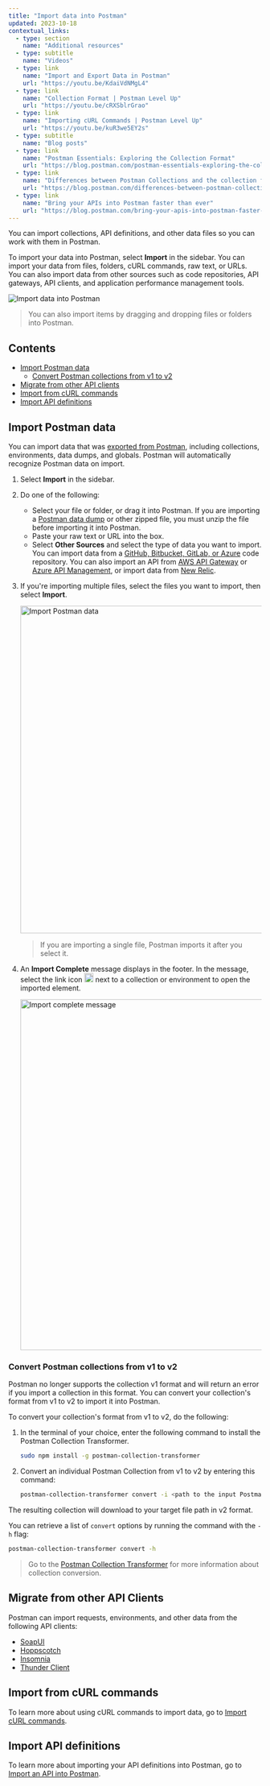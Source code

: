 ```yaml
---
title: "Import data into Postman"
updated: 2023-10-18
contextual_links:
  - type: section
    name: "Additional resources"
  - type: subtitle
    name: "Videos"
  - type: link
    name: "Import and Export Data in Postman"
    url: "https://youtu.be/KdaiVdNMgL4"
  - type: link
    name: "Collection Format | Postman Level Up"
    url: "https://youtu.be/cRXSblrGrao"
  - type: link
    name: "Importing cURL Commands | Postman Level Up"
    url: "https://youtu.be/kuR3we5EY2s"
  - type: subtitle
    name: "Blog posts"
  - type: link
    name: "Postman Essentials: Exploring the Collection Format"
    url: "https://blog.postman.com/postman-essentials-exploring-the-collection-format/"
  - type: link
    name: "Differences between Postman Collections and the collection format"
    url: "https://blog.postman.com/differences-between-postman-collections-and-collection-format/"
  - type: link
    name: "Bring your APIs into Postman faster than ever"
    url: "https://blog.postman.com/bring-your-apis-into-postman-faster-than-ever/"
---
```


You can import collections, API definitions, and other data files so you can work with them in Postman.

To import your data into Postman, select **Import** in the sidebar. You can import your data from files, folders, cURL commands, raw text, or URLs. You can also import data from other sources such as code repositories, API gateways, API clients, and application performance management tools.

![Import data into Postman](https://assets.postman.com/postman-docs/v10/import-export-import-ui-v10-20.jpg)

> You can also import items by dragging and dropping files or folders into Postman.

## Contents

* [Import Postman data](#import-postman-data)
    * [Convert Postman collections from v1 to v2](#convert-postman-collections-from-v1-to-v2)
* [Migrate from other API clients](#migrate-from-other-api-clients)
* [Import from cURL commands](#import-from-curl-commands)
* [Import API definitions](#import-api-definitions)

## Import Postman data

You can import data that was [exported from Postman](/docs/getting-started/importing-and-exporting/exporting-data/), including collections, environments, data dumps, and globals. Postman will automatically recognize Postman data on import.

1. Select **Import** in the sidebar.
1. Do one of the following:

    * Select your file or folder, or drag it into Postman. If you are importing a [Postman data dump](/docs/getting-started/importing-and-exporting/exporting-data/#export-data-dumps) or other zipped file, you must unzip the file before importing it into Postman.
    * Paste your raw text or URL into the box.
    * Select **Other Sources** and select the type of data you want to import. You can import data from a [GitHub, Bitbucket, GitLab, or Azure](/docs/getting-started/importing-and-exporting/importing-from-git/#import-from-a-remote-git-repository) code repository. You can also import an API from [AWS API Gateway](/docs/designing-and-developing-your-api/importing-an-api/#import-api-definitions-from-amazon-api-gateway) or [Azure API Management](/docs/designing-and-developing-your-api/importing-an-api/#import-api-definitions-from-azure-api-management), or import data from [New Relic](/docs/getting-started/importing-and-exporting/importing-from-new-relic/).

1. If you're importing multiple files, select the files you want to import, then select **Import**.

    <img alt="Import Postman data" src="https://assets.postman.com/postman-docs/v10/import-postman-data-v10-19.jpg" width="651px" />

    > If you are importing a single file, Postman imports it after you select it.

1. An **Import Complete** message displays in the footer. In the message, select the link icon <img alt="External link icon" src="https://assets.postman.com/postman-docs/icon-external-link.jpg#icon" width="18px"> next to a collection or environment to open the imported element.

    <img alt="Import complete message" src="https://assets.postman.com/postman-docs/v10/import-complete-message-v10-19.jpg" width="697px" />

### Convert Postman collections from v1 to v2

Postman no longer supports the collection v1 format and will return an error if you import a collection in this format. You can convert your collection's format from v1 to v2 to import it into Postman.

To convert your collection's format from v1 to v2, do the following:

1. In the terminal of your choice, enter the following command to install the Postman Collection Transformer.

   ```bash
   sudo npm install -g postman-collection-transformer
   ```

1. Convert an individual Postman Collection from v1 to v2 by entering this command:

   ```bash
   postman-collection-transformer convert -i <path to the input Postman Collection file> -o <path to the downloaded Postman file> -j 1.0.0 -p 2.0.0 -P
   ```

The resulting collection will download to your target file path in v2 format.

You can retrieve a list of `convert` options by running the command with the `-h` flag:

   ```bash
   postman-collection-transformer convert -h
   ```

> Go to the [Postman Collection Transformer](https://github.com/postmanlabs/postman-collection-transformer) for more information about collection conversion.

## Migrate from other API Clients

Postman can import requests, environments, and other data from the following API clients:

* [SoapUI](/docs/getting-started/importing-and-exporting/importing-from-soapui/)
* [Hoppscotch](/docs/getting-started/importing-and-exporting/importing-from-hoppscotch/)
* [Insomnia](/docs/getting-started/importing-and-exporting/importing-from-insomnia/)
* [Thunder Client](/docs/getting-started/importing-and-exporting/importing-from-thunder-client/)

## Import from cURL commands

To learn more about using cURL commands to import data, go to [Import cURL commands](/docs/getting-started/importing-and-exporting/importing-curl-commands/).

## Import API definitions

To learn more about importing your API definitions into Postman, go to [Import an API into Postman](/docs/designing-and-developing-your-api/importing-an-api/).
